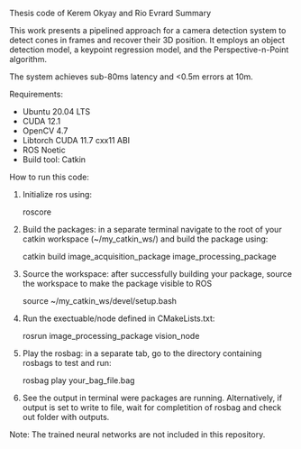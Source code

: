Thesis code of Kerem Okyay and Rio Evrard
Summary

This work presents a pipelined approach for a camera detection system to detect cones in frames
and recover their 3D position. It employs an object detection model, a keypoint regression model,
and the Perspective-n-Point algorithm. 

The system achieves sub-80ms latency and <0.5m errors at 10m.

Requirements:
- Ubuntu 20.04 LTS
- CUDA 12.1
- OpenCV 4.7
- Libtorch CUDA 11.7 cxx11 ABI
- ROS Noetic
- Build tool: Catkin

How to run this code:
1. Initialize ros using:

	roscore

2. Build the packages: in a separate terminal navigate to the root of your catkin workspace (~/my_catkin_ws/) and build the package using:

	catkin build image_acquisition_package image_processing_package

3. Source the workspace: after successfully building your package, source the workspace to make the package visible to ROS

	source ~/my_catkin_ws/devel/setup.bash

4. Run the exectuable/node defined in CMakeLists.txt:

	rosrun image_processing_package vision_node

5. Play the rosbag: in a separate tab, go to the directory containing rosbags to test and run:

	rosbag play your_bag_file.bag

6. See the output in terminal were packages are running. Alternatively, if output is set to write to file, wait for completition of rosbag and check out folder with outputs.


Note: The trained neural networks are not included in this repository.
